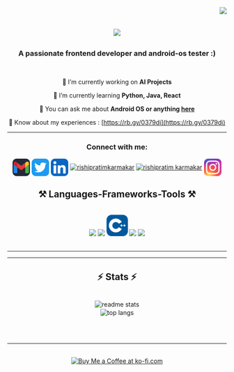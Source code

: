 <img align="right" src="https://visitor-badge.laobi.icu/badge?page_id=theLabro.theLabro" />

<h1 align="center">
    <img src="https://readme-typing-svg.herokuapp.com/?font=Righteous&size=35&center=true&vCenter=true&width=500&height=70&duration=4500&lines=Hey+There+👋;+This+is+Rishipratim+Karmakar;" />
</h1>

<h3 align="center">A passionate frontend developer and android-os tester :)</h3>

<br/>

<div align="center">
 
 🔭 I’m currently working on **AI Projects**
 
 🌱 I’m currently learning **Python, Java, React**

💬 You can ask me about **Android OS or anything [here](https://github.com/theLabro/theLabro/issues)**

 📄 Know about my experiences : [https://rb.gy/0379di](https://rb.gy/0379di)
 <hr/>

<h3 align="center">Connect with me:</h3>
<p align="center">
<a href="mailto:rishipratimkarmakar2002@gmail.com" target="blank"><img align="center" src="https://raw.githubusercontent.com/tandpfun/skill-icons/65dea6c4eaca7da319e552c09f4cf5a9a8dab2c8/icons/Gmail-Dark.svg" alt="itslabro" height="40" width="40" /></a>
<a href="https://twitter.com/itslabro" target="blank"><img align="center" src="https://raw.githubusercontent.com/tandpfun/skill-icons/65dea6c4eaca7da319e552c09f4cf5a9a8dab2c8/icons/Twitter.svg" alt="itslabro" height="40" width="40" /></a>
<a href="https://linkedin.com/in/rishipratim karmakar" target="blank"><img align="center" src="https://raw.githubusercontent.com/tandpfun/skill-icons/65dea6c4eaca7da319e552c09f4cf5a9a8dab2c8/icons/LinkedIn.svg" alt="rishipratim karmakar" height="40" width="40" /></a>
<a href="https://kaggle.com/rishipratimkarmakar" target="blank"><img align="center" src="https://raw.githubusercontent.com/rahuldkjain/github-profile-readme-generator/master/src/images/icons/Social/kaggle.svg" alt="rishipratimkarmakar" height="30" width="40" /></a>
<a href="https://fb.com/rishipratim karmakar" target="blank"><img align="center" src="https://mnpersonalizedmedicine.com/wp-content/uploads/2023/11/vecteezy_facebook-png-icon_16716481-300x300.png" alt="rishipratim karmakar" height="40" width="40" /></a>
<a href="https://instagram.com/itsfficial_rishi_" target="blank"><img align="center" src="https://raw.githubusercontent.com/tandpfun/skill-icons/65dea6c4eaca7da319e552c09f4cf5a9a8dab2c8/icons/Instagram.svg" alt="itsfficial_rishi_" height="40" width="40" /></a>
</p>

 
<h2 align="center">⚒️ Languages-Frameworks-Tools ⚒️</h2>
<br/>
<div align="center">
    <img src="https://skillicons.dev/icons?i=html,css" />
    <img src="https://skillicons.dev/icons?i=c" />
  <img src="https://raw.githubusercontent.com/tandpfun/skill-icons/65dea6c4eaca7da319e552c09f4cf5a9a8dab2c8/icons/CPP.svg" width="49" height="49"/> 
  <img src="https://skillicons.dev/icons?i=mysql" />


  <img src="https://skillicons.dev/icons?i=vscode,github,figma" />
</div>

<br/>
<hr/>

<hr/>

<h2 align="center">⚡ Stats ⚡</h2>
<br>
<div align=center>
  <img width=390 src="https://github-readme-stats.vercel.app/api?username=thelabro&show_icons=true&locale=en&theme=react&rank_icon=github&border_radius=10" alt="readme stats" />
  <br/>
  <img width=325 align="center" src="https://github-readme-stats.vercel.app/api/top-langs?username=thelabro&show_icons=true&locale=en&layout=compact&theme=react&border_radius=10&size_weight=0.5&count_weight=0.5&exclude_repo=github-readme-stats" alt="top langs" />

</div>

<br/><br/>

<hr/>

<br/>

<div align="center">
<a href='https://ko-fi.com/V7V4RAK9C' target='_blank'><img height='64' style='border:0px;height:64px;' src='https://storage.ko-fi.com/cdn/kofi1.png?v=3' border='0' alt='Buy Me a Coffee at ko-fi.com' /></a>
</div>

<br/>
